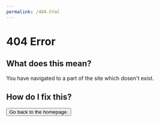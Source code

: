 ```yaml
---
permalink: /404.html
---
```

<h1>404 Error</h1>
<h2>What does this mean?</h2>
  <p>You have navigated to a part of the site which dosen't exist.</p>
  <h2>How do I fix this?</h2>
  <a href ="https://berberongithub.github.io/"><button>Go back to the homepage.</button> </a>
</div>
